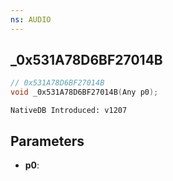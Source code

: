 ```yaml
---
ns: AUDIO
---
```

## _0x531A78D6BF27014B

```c
// 0x531A78D6BF27014B
void _0x531A78D6BF27014B(Any p0);
```

```
NativeDB Introduced: v1207
```

## Parameters
* **p0**:
